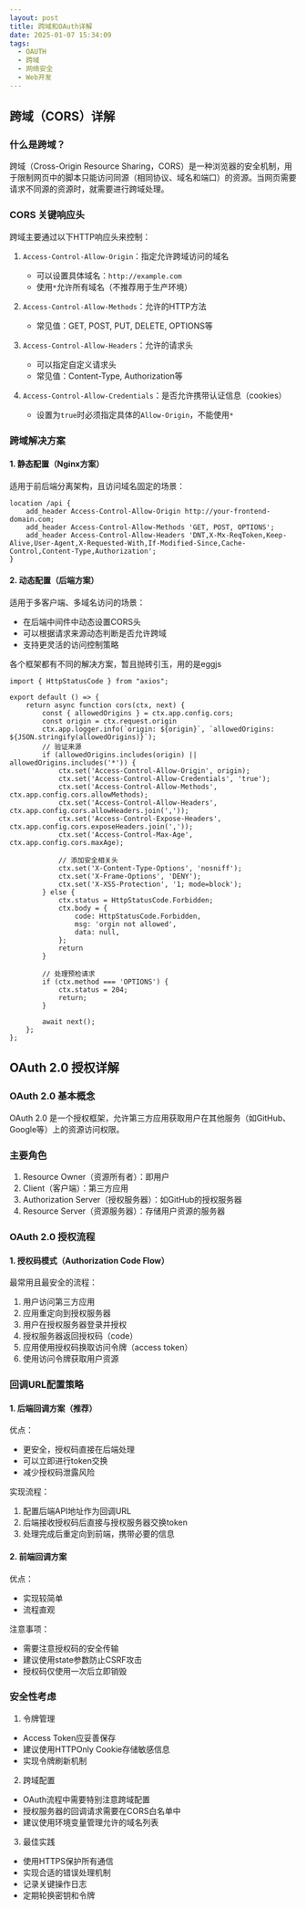 ```yaml
---
layout: post
title: 跨域和OAuth详解
date: 2025-01-07 15:34:09
tags: 
  - OAUTH
  - 跨域
  - 网络安全
  - Web开发
---
```


## 跨域（CORS）详解

### 什么是跨域？
跨域（Cross-Origin Resource Sharing，CORS）是一种浏览器的安全机制，用于限制网页中的脚本只能访问同源（相同协议、域名和端口）的资源。当网页需要请求不同源的资源时，就需要进行跨域处理。

### CORS 关键响应头
跨域主要通过以下HTTP响应头来控制：

1. `Access-Control-Allow-Origin`：指定允许跨域访问的域名
   - 可以设置具体域名：`http://example.com`
   - 使用`*`允许所有域名（不推荐用于生产环境）

2. `Access-Control-Allow-Methods`：允许的HTTP方法
   - 常见值：GET, POST, PUT, DELETE, OPTIONS等

3. `Access-Control-Allow-Headers`：允许的请求头
   - 可以指定自定义请求头
   - 常见值：Content-Type, Authorization等

4. `Access-Control-Allow-Credentials`：是否允许携带认证信息（cookies）
   - 设置为`true`时必须指定具体的`Allow-Origin`，不能使用`*`

### 跨域解决方案

#### 1. 静态配置（Nginx方案）
适用于前后端分离架构，且访问域名固定的场景：
```nginx
location /api {
    add_header Access-Control-Allow-Origin http://your-frontend-domain.com;
    add_header Access-Control-Allow-Methods 'GET, POST, OPTIONS';
    add_header Access-Control-Allow-Headers 'DNT,X-Mx-ReqToken,Keep-Alive,User-Agent,X-Requested-With,If-Modified-Since,Cache-Control,Content-Type,Authorization';
}
```
#### 2. 动态配置（后端方案）
适用于多客户端、多域名访问的场景：
- 在后端中间件中动态设置CORS头
- 可以根据请求来源动态判断是否允许跨域
- 支持更灵活的访问控制策略

各个框架都有不同的解决方案，暂且抛砖引玉，用的是eggjs
```
import { HttpStatusCode } from "axios";

export default () => {
    return async function cors(ctx, next) {
        const { allowedOrigins } = ctx.app.config.cors;
        const origin = ctx.request.origin
        ctx.app.logger.info(`origin: ${origin}`, `allowedOrigins: ${JSON.stringify(allowedOrigins)}`);
        // 验证来源
        if (allowedOrigins.includes(origin) || allowedOrigins.includes('*')) {
            ctx.set('Access-Control-Allow-Origin', origin);
            ctx.set('Access-Control-Allow-Credentials', 'true');
            ctx.set('Access-Control-Allow-Methods', ctx.app.config.cors.allowMethods);
            ctx.set('Access-Control-Allow-Headers', ctx.app.config.cors.allowHeaders.join(','));
            ctx.set('Access-Control-Expose-Headers', ctx.app.config.cors.exposeHeaders.join(','));
            ctx.set('Access-Control-Max-Age', ctx.app.config.cors.maxAge);

            // 添加安全相关头   
            ctx.set('X-Content-Type-Options', 'nosniff');
            ctx.set('X-Frame-Options', 'DENY');
            ctx.set('X-XSS-Protection', '1; mode=block');
        } else {
            ctx.status = HttpStatusCode.Forbidden;
            ctx.body = {
                code: HttpStatusCode.Forbidden,
                msg: 'orgin not allowed',
                data: null,
            };
            return
        }

        // 处理预检请求
        if (ctx.method === 'OPTIONS') {
            ctx.status = 204;
            return;
        }

        await next();
    };
};

```

## OAuth 2.0 授权详解

### OAuth 2.0 基本概念
OAuth 2.0 是一个授权框架，允许第三方应用获取用户在其他服务（如GitHub、Google等）上的资源访问权限。

### 主要角色
1. Resource Owner（资源所有者）：即用户
2. Client（客户端）：第三方应用
3. Authorization Server（授权服务器）：如GitHub的授权服务器
4. Resource Server（资源服务器）：存储用户资源的服务器

### OAuth 2.0 授权流程

#### 1. 授权码模式（Authorization Code Flow）
最常用且最安全的流程：

1. 用户访问第三方应用
2. 应用重定向到授权服务器
3. 用户在授权服务器登录并授权
4. 授权服务器返回授权码（code）
5. 应用使用授权码换取访问令牌（access token）
6. 使用访问令牌获取用户资源

### 回调URL配置策略

#### 1. 后端回调方案（推荐）
优点：
- 更安全，授权码直接在后端处理
- 可以立即进行token交换
- 减少授权码泄露风险

实现流程：
1. 配置后端API地址作为回调URL
2. 后端接收授权码后直接与授权服务器交换token
3. 处理完成后重定向到前端，携带必要的信息

#### 2. 前端回调方案
优点：
- 实现较简单
- 流程直观

注意事项：
- 需要注意授权码的安全传输
- 建议使用state参数防止CSRF攻击
- 授权码仅使用一次后立即销毁

### 安全性考虑

1. 令牌管理
- Access Token应妥善保存
- 建议使用HTTPOnly Cookie存储敏感信息
- 实现令牌刷新机制

2. 跨域配置
- OAuth流程中需要特别注意跨域配置
- 授权服务器的回调请求需要在CORS白名单中
- 建议使用环境变量管理允许的域名列表

3. 最佳实践
- 使用HTTPS保护所有通信
- 实现合适的错误处理机制
- 记录关键操作日志
- 定期轮换密钥和令牌